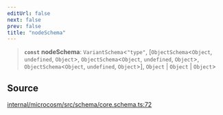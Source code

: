 ```yaml
---
editUrl: false
next: false
prev: false
title: "nodeSchema"
---
```


> **`const`** **nodeSchema**: `VariantSchema`\<`"type"`, [`ObjectSchema`\<`Object`, `undefined`, `Object`\>, `ObjectSchema`\<`Object`, `undefined`, `Object`\>, `ObjectSchema`\<`Object`, `undefined`, `Object`\>], `Object` \| `Object` \| `Object`\>

## Source

[internal/microcosm/src/schema/core.schema.ts:72](https://github.com/nodenogg-in/alpha-p2p/blob/1896b55/internal/microcosm/src/schema/core.schema.ts#L72)
